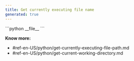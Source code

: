 ```yaml
---
title: Get currently executing file name
generated: true
---
```


<div markdown="1" class="ans">
```python
__file__
```
</div>

**Know more:**

- #ref-en-US/python/get-currently-executing-file-path.md
- #ref-en-US/python/get-current-working-directory.md
